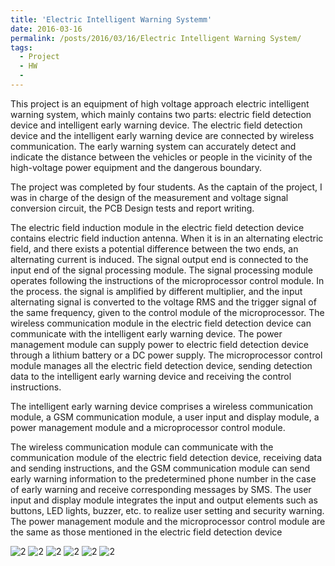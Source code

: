 ```yaml
---
title: 'Electric Intelligent Warning Systemm'
date: 2016-03-16
permalink: /posts/2016/03/16/Electric Intelligent Warning System/
tags:
  - Project
  - HW
  -  
---
```

This project is an equipment of high voltage approach electric intelligent warning system, which mainly contains two parts: electric field detection device and intelligent early warning device. The electric field detection device and the intelligent early warning device are connected by wireless communication. The early warning system can accurately detect and indicate the distance between the vehicles or people in the vicinity of the high-voltage power equipment and the dangerous boundary.

The project was completed by four students. As the captain of the project, I was in charge of the design of the measurement and voltage signal conversion circuit, the PCB Design tests and report writing.

The electric field induction module in the electric field detection device contains electric field induction antenna. When it is in an alternating electric field, and there exists a potential difference between the two ends, an alternating current is induced. The signal output end is connected to the input end of the signal processing module. The signal processing module operates following the instructions of the microprocessor control module. In the process. the signal is amplified by different multiplier, and the input alternating signal is converted to the voltage RMS and the trigger signal of the same frequency, given to the control module of the microprocessor. The wireless communication module in the electric field detection device can communicate with the intelligent early warning device. The power management module can supply power to electric field detection device through a lithium battery or a DC power supply. The microprocessor control module manages all the electric field detection device, sending detection data to the intelligent early warning device and receiving the control instructions.

The intelligent early warning device comprises a wireless communication module, a GSM communication module, a user input and display module, a power management module and a microprocessor control module.

The wireless communication module can communicate with the communication module of the electric field detection device, receiving data and sending instructions, and the GSM communication module can send early warning information to the predetermined phone number in the case of early warning and receive corresponding messages by SMS. The user input and display module integrates the input and output elements such as buttons, LED lights, buzzer, etc. to realize user setting and security warning. The power management module and the microprocessor control module are the same as those mentioned in the electric field detection device

![2](http://SongyangZhang25.github.io/images/EIWS3.jpg) ![2](http://SongyangZhang25.github.io/images/EIWS4.jpg)
![2](http://SongyangZhang25.github.io/images/EIWS1.jpg) ![2](http://SongyangZhang25.github.io/images/EIWS2.jpg)
![2](http://SongyangZhang25.github.io/images/EIWS6.png) ![2](http://SongyangZhang25.github.io/images/EIWS7.png)
